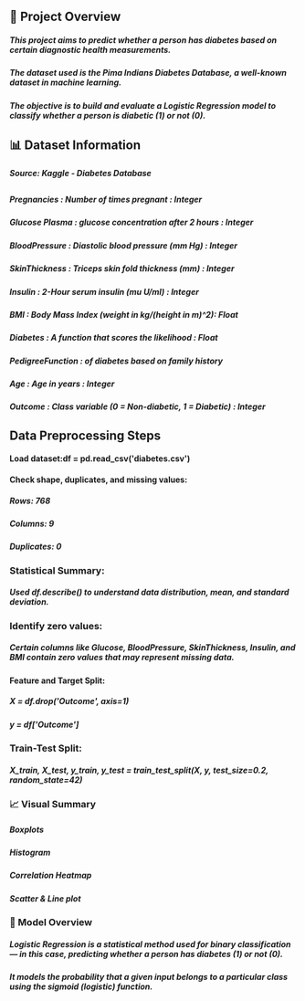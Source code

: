 ## 📘 Project Overview
##### This project aims to predict whether a person has diabetes based on certain diagnostic health measurements.
##### The dataset used is the Pima Indians Diabetes Database, a well-known dataset in machine learning.
##### The objective is to build and evaluate a Logistic Regression model to classify whether a person is diabetic (1) or not (0).

## 📊 Dataset Information
##### Source: Kaggle - Diabetes Database

##                               
##### Pregnancies	:                         Number of times pregnant	:                                  Integer
##### Glucose	Plasma :                     glucose concentration after 2 hours   :                      Integer
##### BloodPressure	 :                    Diastolic blood pressure (mm Hg)	:                           Integer
##### SkinThickness	 :                    Triceps skin fold thickness (mm)	:                           Integer
##### Insulin	:                           2-Hour serum insulin (mu U/ml)	  :                            Integer
##### BMI	    :                           Body Mass Index (weight in kg/(height in m)^2):               Float
##### Diabetes :                          A function that scores the likelihood  :                       Float
##### PedigreeFunction :                  of diabetes based on family history
##### Age	  :                             Age in years	:                                                Integer
##### Outcome	:                           Class variable (0 = Non-diabetic, 1 = Diabetic)	 :             Integer

## Data Preprocessing Steps

####   Load dataset:df = pd.read_csv('diabetes.csv')

####   Check shape, duplicates, and missing values:
#####  Rows: 768
#####  Columns: 9
#####  Duplicates: 0

###   Statistical Summary:
##### Used df.describe() to understand data distribution, mean, and standard deviation.

###   Identify zero values:
##### Certain columns like Glucose, BloodPressure, SkinThickness, Insulin, and BMI contain zero values that may represent missing data.

#### Feature and Target Split:
##### X = df.drop('Outcome', axis=1)
##### y = df['Outcome']

###    Train-Test Split:
#####   X_train, X_test, y_train, y_test = train_test_split(X, y, test_size=0.2, random_state=42)

### 📈  Visual Summary
#####     Boxplots
#####     Histogram
#####     Correlation Heatmap
#####     Scatter & Line plot

### 🤖  Model Overview

##### Logistic Regression is a statistical method used for binary classification — in this case, predicting whether a person has diabetes (1) or not (0).
##### It models the probability that a given input belongs to a particular class using the sigmoid (logistic) function.
